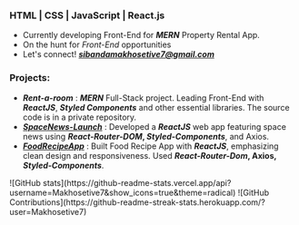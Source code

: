 ### HTML | CSS | JavaScript | React.js
* Currently developing Front-End for **<em>MERN</em>** Property Rental App.
* On the hunt for <em>Front-End</em> opportunities
* Let's connect! **<em>sibandamakhosetive7@gmail.com</em>**

### Projects:

* **<em>Rent-a-room</em>** : **<em>MERN</em>** Full-Stack project. Leading Front-End with **<em>ReactJS</em>**, **<em>Styled Components</em>** and other essential libraries. The source code is in a private repository.
* **<em>[SpaceNews-Launch](https://makhoe7-spacenews.netlify.app)</em>** : Developed a **<em>ReactJS</em>** web app featuring space news using **<em>React-Router-DOM</em>, <em>Styled-Components</em>**, and Axios.
* **<em>[FoodRecipeApp](https://makhoe7-recipeapp.netlify.app/)</em>** : Built Food Recipe App with **<em>ReactJS</em>**, emphasizing clean design and responsiveness. Used **<em>React-Router-Dom</em>, Axios, <em>Styled-Components</em>**.

<span>
![GitHub stats](https://github-readme-stats.vercel.app/api?username=Makhosetive7&show_icons=true&theme=radical)
![GitHub Contributions](https://github-readme-streak-stats.herokuapp.com/?user=Makhosetive7)
</span>
